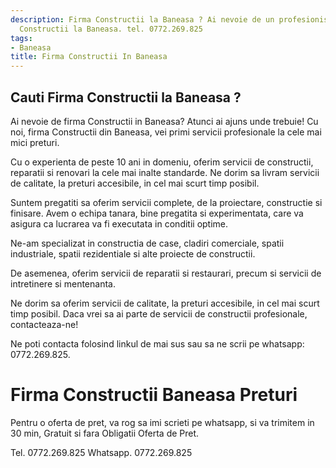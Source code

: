 ```yaml
---
description: Firma Constructii la Baneasa ? Ai nevoie de un profesionist in Firma
  Constructii la Baneasa. tel. 0772.269.825
tags:
- Baneasa
title: Firma Constructii In Baneasa
---
```



## Cauti Firma Constructii la Baneasa ?

Ai nevoie de firma Constructii in Baneasa? Atunci ai ajuns unde trebuie! Cu noi, firma Constructii din Baneasa, vei primi servicii profesionale la cele mai mici preturi. 

Cu o experienta de peste 10 ani in domeniu, oferim servicii de constructii, reparatii si renovari la cele mai inalte standarde. Ne dorim sa livram servicii de calitate, la preturi accesibile, in cel mai scurt timp posibil. 

Suntem pregatiti sa oferim servicii complete, de la proiectare, constructie si finisare. Avem o echipa tanara, bine pregatita si experimentata, care va asigura ca lucrarea va fi executata in conditii optime. 

Ne-am specializat in constructia de case, cladiri comerciale, spatii industriale, spatii rezidentiale si alte proiecte de constructii. 

De asemenea, oferim servicii de reparatii si restaurari, precum si servicii de intretinere si mentenanta. 

Ne dorim sa oferim servicii de calitate, la preturi accesibile, in cel mai scurt timp posibil. Daca vrei sa ai parte de servicii de constructii profesionale, contacteaza-ne! 

Ne poti contacta folosind linkul de mai sus sau sa ne scrii pe whatsapp: 0772.269.825.

# Firma Constructii Baneasa Preturi
Pentru o oferta de pret, va rog sa imi scrieti pe whatsapp, si va trimitem in 30 min, Gratuit si fara Obligatii Oferta de Pret.

Tel. 0772.269.825
Whatsapp. 0772.269.825